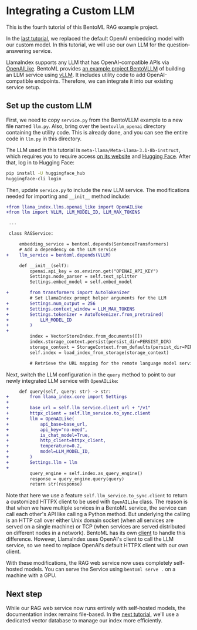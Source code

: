 # Integrating a Custom LLM

This is the fourth tutorial of this BentoML RAG example project.

In the [last tutorial](../02-custom-embedding/), we replaced the default OpenAI embedding model with our custom model. In this tutorial, we will use our own LLM for the question-answering service.

LlamaIndex supports any LLM that has OpenAI-compatible APIs via [OpenAILike](https://docs.llamaindex.ai/en/stable/api_reference/llms/openai_like/). BentoML provides [an example project BentoVLLM](https://github.com/bentoml/BentoVLLM) of building an LLM service using [vLLM](https://github.com/vllm-project/vllm). It includes utility code to add OpenAI-compatible endpoints. Therefore, we can integrate it into our existing service setup.

## Set up the custom LLM

First, we need to copy `service.py` from the BentoVLLM example to a new file named `llm.py`. Also, bring over the `bentovllm_openai` directory containing the utility code. This is already done, and you can see the entire code in `llm.py` in this directory.

The LLM used in this tutorial is `meta-llama/Meta-Llama-3.1-8b-instruct`, which requires you to require access [on its website](https://llama.meta.com/llama-downloads) and [Hugging Face](https://huggingface.co/meta-llama/Meta-Llama-3.1-8B-Instruct). After that, log in to Hugging Face:

```bash
pip install -U huggingface_hub
huggingface-cli login
```

Then, update `service.py` to include the new LLM service. The modifications needed for importing and `__init__` method include:

```diff
+from llama_index.llms.openai_like import OpenAILike
+from llm import VLLM, LLM_MODEL_ID, LLM_MAX_TOKENS

 ...

 class RAGService:

     embedding_service = bentoml.depends(SentenceTransformers)
     # Add a dependency on the LLM service
+    llm_service = bentoml.depends(VLLM)

     def __init__(self):
         openai.api_key = os.environ.get("OPENAI_API_KEY")
         Settings.node_parser = self.text_splitter
         Settings.embed_model = self.embed_model

+        from transformers import AutoTokenizer
         # Set LlamaIndex prompt helper arguments for the LLM
+        Settings.num_output = 256
+        Settings.context_window = LLM_MAX_TOKENS
+        Settings.tokenizer = AutoTokenizer.from_pretrained(
+            LLM_MODEL_ID
+        )
+
         index = VectorStoreIndex.from_documents([])
         index.storage_context.persist(persist_dir=PERSIST_DIR)
         storage_context = StorageContext.from_defaults(persist_dir=PERSIST_DIR)
         self.index = load_index_from_storage(storage_context)

         # Retrieve the URL mapping for the remote language model service

```

Next, switch the LLM configuration in the `query` method to point to our newly integrated LLM service with `OpenAILike`:

```diff
     def query(self, query: str) -> str:
+        from llama_index.core import Settings
+
+        base_url = self.llm_service.client_url + "/v1"
+        httpx_client = self.llm_service.to_sync.client
+        llm = OpenAILike(
+            api_base=base_url,
+            api_key="no-need",
+            is_chat_model=True,
+            http_client=httpx_client,
+            temperature=0.2,
+            model=LLM_MODEL_ID,
+        )
+        Settings.llm = llm
+
         query_engine = self.index.as_query_engine()
         response = query_engine.query(query)
         return str(response)
```

Note that here we use a feature `self.llm_service.to_sync.client` to return a customized HTTPX client to be used with `OpenAILike` class. The reason is that when we have multiple services in a BentoML service, the service can call each other's API like calling a Python method. But underlying the calling is an HTTP call over either Unix domain socket (when all services are served on a single machine) or TCP (when services are served distributed on different nodes in a network). BentoML has its own [client](https://docs.bentoml.com/en/latest/guides/clients.html) to handle this difference. However, LlamaIndex uses OpenAI's client to call the LLM service, so we need to replace OpenAI's default HTTPX client with our own client.

With these modifications, the RAG web service now uses completely self-hosted models. You can serve the Service using `bentoml serve .` on a machine with a GPU.

## Next step

While our RAG web service now runs entirely with self-hosted models, the documentation index remains file-based. In the [next tutorial](../04a-vector-store-milvus/), we'll use a dedicated vector database to manage our index more efficiently.
